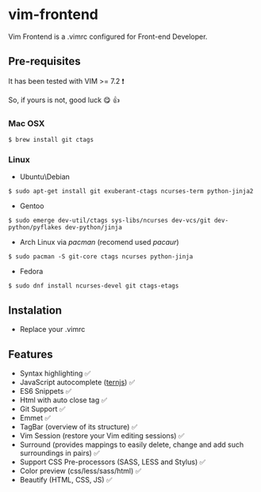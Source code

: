# vim-frontend
Vim Frontend is a .vimrc configured for Front-end Developer.

## Pre-requisites

It has been tested with VIM >= 7.2 :exclamation:

So, if yours is not, good luck :yum: :thumbsup: 
### Mac OSX

```
$ brew install git ctags
```

### Linux

* Ubuntu\Debian

```
$ sudo apt-get install git exuberant-ctags ncurses-term python-jinja2
```

* Gentoo
```
$ sudo emerge dev-util/ctags sys-libs/ncurses dev-vcs/git dev-python/pyflakes dev-python/jinja
```

* Arch Linux via *pacman* (recomend used *pacaur*)
```
$ sudo pacman -S git-core ctags ncurses python-jinja
```
* Fedora

```
$ sudo dnf install ncurses-devel git ctags-etags
```

## Instalation
- Replace your .vimrc

## Features

- Syntax highlighting :white_check_mark:
- JavaScript autocomplete ([ternjs](http://ternjs.net/)) :white_check_mark:
- ES6 Snippets :white_check_mark:
- Html with auto close tag :white_check_mark:
- Git Support :white_check_mark: 
- Emmet :white_check_mark:
- TagBar (overview of its structure) :white_check_mark:
- Vim Session (restore your Vim editing sessions) :white_check_mark:
- Surround (provides mappings to easily delete, change and add such surroundings in pairs) :white_check_mark:
- Support CSS Pre-processors (SASS, LESS and Stylus) :white_check_mark:
- Color preview (css/less/sass/html) :white_check_mark:
- Beautify (HTML, CSS, JS) :white_check_mark:
